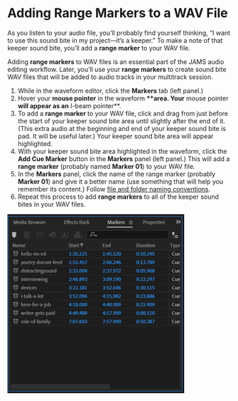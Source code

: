# Adding Range Markers to a WAV File

As you listen to your audio file, you’ll probably find yourself thinking, “I want to use this sound bite in my project—it’s a keeper.” To make a note of that keeper sound bite, you’ll add a **range marker** to your WAV file.

Adding **range markers** to WAV files is an essential part of the JAMS audio editing workflow. Later, you’ll use your **range markers** to create sound bite WAV files that will be added to audio tracks in your multitrack session.

1. While in the waveform editor, click the **Markers** tab \(left panel.\)
2. Hover your **mouse pointer** in the waveform **\*\*area. Your** mouse pointer **will appear as an** I-beam pointer\*\*.
3. To add a **range marker** to your WAV file, click and drag from just before the start of your keeper sound bite area until slightly after the end of it. \(This extra audio at the beginning and end of your keeper sound bite is pad. It will be useful later.\) Your keeper sound bite area will appear highlighted.
4. With your keeper sound bite area highlighted in the waveform, click the **Add Cue Marker** button in the **Markers** panel \(left panel.\) This will add a **range marker** \(probably named **Marker 01**\) to your WAV file.
5. In the **Markers** panel, click the name of the range marker \(probably **Marker 01**\) and give it a better name \(use something that will help you remember its content.\) Follow [file and folder naming conventions](https://jjloomis.gitbooks.io/file-and-folder-management/content/file-and-folder-naming-conventions.html).
6. Repeat this process to add **range markers** to all of the keeper sound bites in your WAV files.

![Range markers in the Markers tab.](../.gitbook/assets/adding-range-markers.png)

